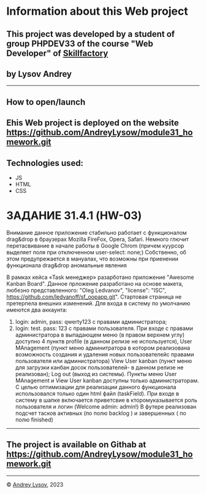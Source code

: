 
# Information about this Web project
## This project  was developed by a student of group PHPDEV33 of the course "Web Developer" of [Skillfactory](www.skillfactory.ru)
## by Lysov Andrey
---
## How to open/launch
## Еhis Web project is deployed on the website https://github.com/AndreyLysow/module31_homework.git
## Technologies used:
* JS
* HTML
* CSS

# ЗАДАНИЕ  31.4.1 (HW-03)

Внимание данное приложение стабильно работает c функционалом drag&drop в браузерах Mozilla FireFox, Opera, Safari. Немного глючит перетасвивание в начале работы в Google Chrom (причем куурсор выделяет поля при отключенном  user-select: none;)
Собственно, об этом предупрежается в мануалах, что возможны при приенении функционала drag&drop аномальные явления

В рамках кейса «Task менеджер» разарботано приложение "Awesome Kanban Board".
Данное прложение разработано на основе макета, любезно представленного: "Oleg Ledvanov", "license": "ISC", https://github.com/ledvanoff/sf_oopapp.git".
Стартовая страница не претерпела внешних изменений.
Для входа в систему по умолчанию имеются два аккаунта:
1. login: admin, pass: qwerty123 с правами администратора;
2. login: test. pass: 123 с правами пользователя.
При входе с правами администратора в выпадающем меню (в правом верхнем углу) доступно 4 пунктв
profile (в данном релизе не используется),
 User MAnagement (пункт меню админитратора в котором реализована возможность создания и удаления новых пользователейс правами пользователя или администратора)
 View User kanban (пункт меню для загрузки канбан досок пользователей- в данном релизе не реализован);
 Log out (выход из системы).
 Пункты меню User MAnagement и View User kanban доступны только администраторам.
 С целью оптимизации для реализации данного функционала использовался только один html файл (taskField).
 При входе в систему в шапке включается приветсвие в кторомуказывается роль пользователя и логин (Welcome admin: admin!) 
В футере реализован подсчет тасков активных (по полю backlog ) и завершенных ( по полю finished)







---
## The project is available on Githab at https://github.com/AndreyLysow/module31_homework.git
---


© [Andrey Lysov](https://github.com/AndreyLysow), 2023

